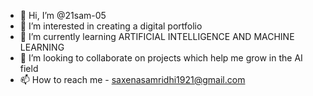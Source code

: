 - 👋 Hi, I’m @21sam-05
- 👀 I’m interested in creating a digital portfolio
- 🌱 I’m currently learning ARTIFICIAL INTELLIGENCE AND MACHINE LEARNING
- 💞️ I’m looking to collaborate on projects which help me grow in the AI field 
- 📫 How to reach me - saxenasamridhi1921@gmail.com

<!---
21sam-05/21sam-05 is a ✨ special ✨ repository because its `README.md` (this file) appears on your GitHub profile.
You can click the Preview link to take a look at your changes.
--->
